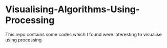 # Visualising-Algorithms-Using-Processing
This repo contains some codes which I found were interesting to visualise using processing
